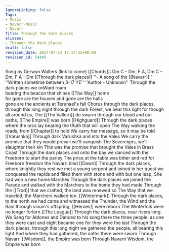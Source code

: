 ```yaml
---
IgnoreLinking: false
Tags:
- Music
- Navarr-Music
- Navarr
Title: Through the dark places
aliases:
- Through_the_dark_places
draft: false
revision_date: 2017-07-23 17:17:32+00:00
revision_id: 54445
---
```


Song by Gerwyn Walters  (link to come) 
[[Chords]]: Dm C - Dm, F A, Dm C - Dm, F A - Dm
[[Through the dark places]] ''- A song of the [[Navarr]]''
''Written sometime between 3-17 YE''
''Author - Unknown''
Through the dark places we onWard roam  
bearing the beacon that shines [[The Way]] home  
for gone are the houses and gone are the halls  
gone are the ancients at Terunael's fall
Chorus
through the dark places, through this long night
through the dark Forest, we bear this light
for though all around us, The [[The Vallorn]] do swarm
through our blood and our oaths, [[The Empire]] was born
[[Highguard]]
Through the dark places where the orcs lay
bearing the tRuth that will open The Way
walking the roads, from [[Chapter]] to hold
We carry her message, so it may be told
[[Varushka]]
Through dark Varushka and into the Vales
We carry the promise that they would prevail
we'll vanquish The Sovereigns, we'll slaughter their kin
This was the promise that brought the Vales in
Brass Coast
Through the dark places and onto the bay
we danced with the Freeborn to start the parley
The price at the table was bitter and red
for Freeborn freedom the Navarri bled
[[Dawn]]
Through the dark places, where knightly they rest
we met a young serpent and joined in her quest
we conquered the rapids and filled them with stone
and with but one leap, She had won a new home
Marches
Through the dark places we joined the Parade
and walked with the Marchers to the home they had made
Through the [[Trod]] that we crafted, the land was renewed
so The Way that we traveled, the Marchers walked too.
[[Wintermark]]
Through the dark places, to the north we had came
and witnessed the Thunder, the Wind and the Rain
through vinum's offspring, [[Heroes]] were reborn
The Winterfolk were no longer forlorn
[[The League]]
Through the dark places, near rivers long
We Sang for Aldones and Danced to his song
there the three people, as one they were cast
and eight became one for they were the last
Through the dark places, through this long night
we gathered the people, all bearing this light
And where they had gathered, the oaths there were sworn
Through Navarri [[Wisdom]], the Empire was born
Through Navarri Wisdom, the Empire was born